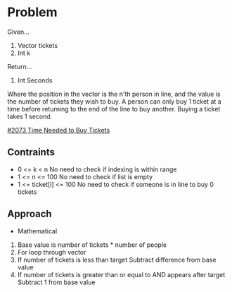 
# Problem
Given...
1. Vector<int> tickets
2. Int k

Return...
1. Int Seconds

Where the position in the vector is the n'th person in line, and the value is the number of tickets they wish to buy.
A person can only buy 1 ticket at a time before returning to the end of the line to buy another.
Buying a ticket takes 1 second.

[\#2073 Time Needed to Buy Tickets](https://leetcode.com/problems/time-needed-to-buy-tickets/?envType=daily-question&envId=2024-04-09)

## Contraints
- 0 <= k < n
No need to check if indexing is within range
- 1 <= n <= 100
No need to check if list is empty
- 1 <= ticket[i] <= 100
No need to check if someone is in line to buy 0 tickets

## Approach
- Mathematical
1. Base value is number of tickets * number of people
2. For loop through vector
3. If number of tickets is less than target
    Subtract difference from base value
4. If number of tickets is greater than or equal to AND appears after target
    Subtract 1 from base value
